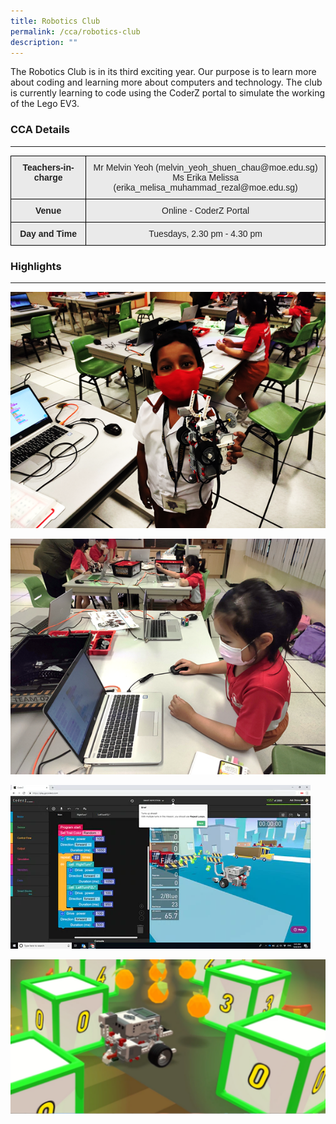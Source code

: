 ```yaml
---
title: Robotics Club
permalink: /cca/robotics-club
description: ""
---
```

The Robotics Club is in its third exciting year. Our purpose is to learn more about coding and learning more about computers and technology. The club is currently learning to code using the CoderZ portal to simulate the working of the Lego EV3.  

  

### CCA Details
-----------

<style type="text/css">
.tg  {border-collapse:collapse;border-spacing:0;}
.tg td{border-color:black;border-style:solid;border-width:1px;font-family:Arial, sans-serif;font-size:14px;
  overflow:hidden;padding:10px 5px;word-break:normal;}
.tg th{border-color:black;border-style:solid;border-width:1px;font-family:Arial, sans-serif;font-size:14px;
  font-weight:normal;overflow:hidden;padding:10px 5px;word-break:normal;}
.tg .tg-n4qt{background-color:#EAEAEA;color:#222;font-weight:bold;text-align:center;vertical-align:top}
.tg .tg-ii8k{background-color:#EAEAEA;color:#222;text-align:center;vertical-align:top}
.tg .tg-ku5w{background-color:#EAEAEA;color:#222;text-align:center;vertical-align:middle}
</style>
<table class="tg">
<thead>
  <tr>
    <th class="tg-n4qt">Teachers-in-charge </th>
    <th class="tg-ku5w"><span style="color:#222;background-color:#EAEAEA">Mr Melvin Yeoh (melvin_yeoh_shuen_chau@moe.edu.sg)</span><br><span style="color:#222;background-color:#EAEAEA">Ms Erika Melissa (erika_melisa_muhammad_rezal@moe.edu.sg)</span><br></th>
  </tr>
</thead>
<tbody>
  <tr>
    <td class="tg-n4qt">Venue</td>
    <td class="tg-ku5w"><span style="color:#222;background-color:#EAEAEA">Online - CoderZ Portal</span><br></td>
  </tr>
  <tr>
    <td class="tg-n4qt">Day and Time</td>
    <td class="tg-ii8k"><span style="color:#222;background-color:#EAEAEA">Tuesdays, 2.30 pm - 4.30 pm</span></td>
  </tr>
</tbody>
</table>

### Highlights
----------

![Robotics Club](/images/robotics1.png)

![Robotics Club](/images/robotics2.png)

![Robotics Club](/images/robotics3.png)

![Robotics Club](/images/robotics4.png)